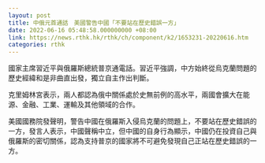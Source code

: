 ```yaml
---
layout: post
title: 中俄元首通話　美國警告中國「不要站在歷史錯誤一方」
date: 2022-06-16 05:48:58.000000000 +08:00
link: https://news.rthk.hk/rthk/ch/component/k2/1653231-20220616.htm
categories: rthk
---
```


國家主席習近平與俄羅斯總統普京通電話。習近平強調，中方始終從烏克蘭問題的歷史經緯和是非曲直出發，獨立自主作出判斷。

克里姆林宮表示，兩人都認為俄中關係處於史無前例的高水平，兩國會擴大在能源、金融、工業、運輸及其他領域的合作。

美國國務院發聲明，警告中國在俄羅斯入侵烏克蘭的問題上，不要站在歷史錯誤的一方，發言人表示，中國聲稱中立，但中國的自身行為顯示，中國仍在投資自己與俄羅斯的密切關係，認為支持普京的國家將不可避免發現自己正站在歷史錯誤的一方。
